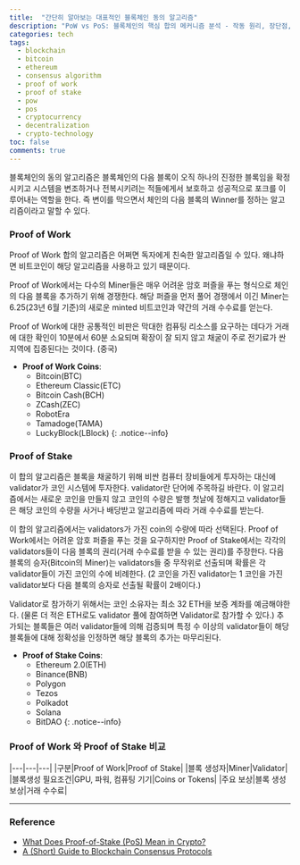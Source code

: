 ```yaml
---
title:  "간단히 알아보는 대표적인 블록체인 동의 알고리즘"
description: "PoW vs PoS: 블록체인의 핵심 합의 메커니즘 분석 - 작동 원리, 장단점, 실제 활용 사례 완벽 정리"
categories: tech
tags:
  - blockchain
  - bitcoin
  - ethereum
  - consensus algorithm
  - proof of work
  - proof of stake
  - pow
  - pos
  - cryptocurrency
  - decentralization
  - crypto-technology
toc: false
comments: true
---
```

블록체인의 동의 알고리즘은 블록체인의 다음 블록이 오직 하나의 진정한 블록임을
확정시키고 시스템을 변조하거나 전복시키려는 적들에게서 보호하고 성공적으로 포크를
이루어내는 역할을 한다. 즉 변이를 막으면서 체인의 다음 블록의 Winner를 정하는
알고리즘이라고 말할 수 있다.

### Proof of Work

Proof of Work 합의 알고리즘은 어쩌면 독자에게 친숙한 알고리즘일 수 있다. 왜냐하면
비트코인이 해당 알고리즘을 사용하고 있기 때문이다.

Proof of Work에서는 다수의 Miner들은 매우 어려운 암호 퍼즐을 푸는 형식으로 체인의
다음 블록을 추가하기 위해 경쟁한다. 해당 퍼즐을 먼저 풀어 경쟁에서 이긴 Miner는
6.25(23년 6월 기준)의 새로운 minted 비트코인과 약간의 거래 수수료를 얻는다.

Proof of Work에 대한 공통적인 비판은 막대한 컴퓨팅 리소스를 요구하는 데다가 거래에
대한 확인이 10분에서 60분 소요되며 확장이 잘 되지 않고 채굴이 주로 전기료가 싼 지역에
집중된다는 것이다. (중국)

+ **Proof of Work Coins**:
  + Bitcoin(BTC)
  + Ethereum Classic(ETC)
  + Bitcoin Cash(BCH)
  + ZCash(ZEC)
  + RobotEra
  + Tamadoge(TAMA)
  + LuckyBlock(LBlock)
{: .notice--info}

### Proof of Stake

이 합의 알고리즘은 블록을 채굴하기 위해 비싼 컴퓨터 장비들에게 투자하는 대신에
validator가 코인 시스템에 투자한다. validator란 단어에 주목하길 바란다. 이
알고리즘에서는 새로운 코인을 만들지 않고 코인의 수량은 발행 첫날에 정해지고
validator들은 해당 코인의 수량을 사거나 배당받고 알고리즘에 따라 거래 수수료를 받는다.

이 합의 알고리즘에서는 validators가 가진 coin의 수량에 따라 선택된다.
Proof of Work에서는 어려운 암호 퍼즐을 푸는 것을 요구하지만 Proof of Stake에서는
각각의 validators들이 다음 블록의 권리(거래 수수료를 받을 수 있는 권리)를 주장한다.
다음 블록의 승자(Bitcoin의 Miner)는 validators들 중 무작위로 선출되며 확률은
각 validator들이 가진 코인의 수에 비례한다. (2 코인을 가진 validator는 1 코인을 가진
validator보다 다음 블록의 승자로 선출될 확률이 2배이다.)

Validator로 참가하기 위해서는 코인 소유자는 최소 32 ETH을 보증 계좌를 예금해야한다.
(물론 더 적은 ETH로도 validator 풀에 참여하면 Validator로 참가할 수 있다.)
추가되는 블록들은 여러 validator들에 의해 검증되며 특정 수 이상의 validator들이
해당 블록들에 대해 정확성을 인정하면 해당 블록의 추가는 마무리된다.

+ **Proof of Stake Coins**:
  + Ethereum 2.0(ETH)
  + Binance(BNB)
  + Polygon
  + Tezos
  + Polkadot
  + Solana
  + BitDAO
{: .notice--info}

### Proof of Work 와 Proof of Stake 비교

|---|---|---|
|구분|Proof of Work|Proof of Stake|
|블록 생성자|Miner|Validator|
|블록생성 필요조건|GPU, 파워, 컴퓨팅 기기|Coins or Tokens|
|주요 보상|블록 생성 보상|거래 수수료|

----

### Reference

+ [What Does Proof-of-Stake (PoS) Mean in Crypto?](https://www.investopedia.com/terms/p/proof-stake-pos.asp)
+ [A (Short) Guide to Blockchain Consensus Protocols](https://www.coindesk.com/markets/2017/03/04/a-short-guide-to-blockchain-consensus-protocols/)